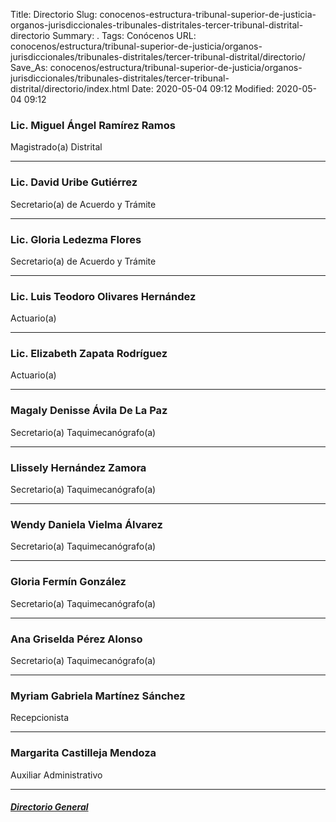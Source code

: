 Title: Directorio
Slug: conocenos-estructura-tribunal-superior-de-justicia-organos-jurisdiccionales-tribunales-distritales-tercer-tribunal-distrital-directorio
Summary: .
Tags: Conócenos
URL: conocenos/estructura/tribunal-superior-de-justicia/organos-jurisdiccionales/tribunales-distritales/tercer-tribunal-distrital/directorio/
Save_As: conocenos/estructura/tribunal-superior-de-justicia/organos-jurisdiccionales/tribunales-distritales/tercer-tribunal-distrital/directorio/index.html
Date: 2020-05-04 09:12
Modified: 2020-05-04 09:12



### Lic. Miguel Ángel Ramírez Ramos

Magistrado(a) Distrital

---

### Lic. David Uribe Gutiérrez

Secretario(a) de Acuerdo y Trámite

---

### Lic. Gloria Ledezma Flores

Secretario(a) de Acuerdo y Trámite

---

### Lic. Luis Teodoro Olivares Hernández

Actuario(a)

---

### Lic. Elizabeth Zapata Rodríguez

Actuario(a)

---

### Magaly Denisse Ávila De La Paz

Secretario(a) Taquimecanógrafo(a)

---

### Llissely Hernández Zamora

Secretario(a) Taquimecanógrafo(a)

---

### Wendy Daniela Vielma Álvarez

Secretario(a) Taquimecanógrafo(a)

---

### Gloria Fermín González

Secretario(a) Taquimecanógrafo(a)

---

### Ana Griselda Pérez Alonso

Secretario(a) Taquimecanógrafo(a)

---

### Myriam Gabriela Martínez Sánchez

Recepcionista

---

### Margarita Castilleja Mendoza

Auxiliar Administrativo

---

##### [Directorio General](https://www.pjecz.gob.mx/transparencia/articulo-21/f03-directorio/)






